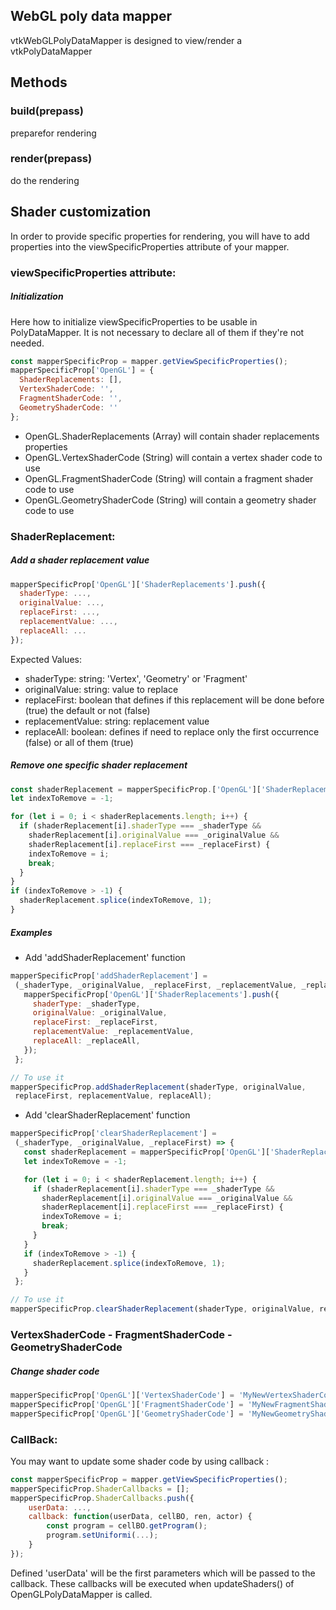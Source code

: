 ## WebGL poly data mapper
vtkWebGLPolyDataMapper is designed to view/render a vtkPolyDataMapper

## Methods
### build(prepass)

preparefor rendering

### render(prepass)

do the rendering

## Shader customization

In order to provide specific properties for rendering, you will have to add
properties into the viewSpecificProperties attribute of your mapper.

### viewSpecificProperties attribute:

##### Initialization
Here how to initialize viewSpecificProperties to be usable in PolyDataMapper.
It is not necessary to declare all of them if they're not needed.
```js
const mapperSpecificProp = mapper.getViewSpecificProperties();
mapperSpecificProp['OpenGL'] = {
  ShaderReplacements: [],
  VertexShaderCode: '',
  FragmentShaderCode: '',
  GeometryShaderCode: ''
};
```

- OpenGL.ShaderReplacements (Array) will contain shader replacements properties
- OpenGL.VertexShaderCode (String) will contain a vertex shader code to use
- OpenGL.FragmentShaderCode (String) will contain a fragment shader code to use
- OpenGL.GeometryShaderCode (String) will contain a geometry shader code to use

### ShaderReplacement:
##### Add a shader replacement value

```js
mapperSpecificProp['OpenGL']['ShaderReplacements'].push({
  shaderType: ...,
  originalValue: ...,
  replaceFirst: ...,
  replacementValue: ...,
  replaceAll: ...
});
```

Expected Values:
- shaderType: string:  'Vertex', 'Geometry' or 'Fragment'
- originalValue: string: value to replace
- replaceFirst: boolean that defines if this replacement will be done before (true)
the default or not (false)
- replacementValue: string: replacement value
- replaceAll: boolean: defines if need to replace only the first occurrence (false)
or all of them (true)


##### Remove one specific shader replacement
```js
const shaderReplacement = mapperSpecificProp.['OpenGL']['ShaderReplacements'];
let indexToRemove = -1;

for (let i = 0; i < shaderReplacements.length; i++) {
  if (shaderReplacement[i].shaderType === _shaderType &&
    shaderReplacement[i].originalValue === _originalValue &&
    shaderReplacement[i].replaceFirst === _replaceFirst) {
    indexToRemove = i;
    break;
  }
}
if (indexToRemove > -1) {
  shaderReplacement.splice(indexToRemove, 1);
}
```

##### Examples
- Add 'addShaderReplacement' function
```js
mapperSpecificProp['addShaderReplacement'] =
 (_shaderType, _originalValue, _replaceFirst, _replacementValue, _replaceAll) => {
   mapperSpecificProp['OpenGL']['ShaderReplacements'].push({
     shaderType: _shaderType,
     originalValue: _originalValue,
     replaceFirst: _replaceFirst,
     replacementValue: _replacementValue,
     replaceAll: _replaceAll,
   });
 };

// To use it
mapperSpecificProp.addShaderReplacement(shaderType, originalValue,
 replaceFirst, replacementValue, replaceAll);
```

- Add 'clearShaderReplacement' function
```js
mapperSpecificProp['clearShaderReplacement'] =
 (_shaderType, _originalValue, _replaceFirst) => {
   const shaderReplacement = mapperSpecificProp['OpenGL']['ShaderReplacements'];
   let indexToRemove = -1;

   for (let i = 0; i < shaderReplacement.length; i++) {
     if (shaderReplacement[i].shaderType === _shaderType &&
       shaderReplacement[i].originalValue === _originalValue &&
       shaderReplacement[i].replaceFirst === _replaceFirst) {
       indexToRemove = i;
       break;
     }
   }
   if (indexToRemove > -1) {
     shaderReplacement.splice(indexToRemove, 1);
   }
 };

// To use it
mapperSpecificProp.clearShaderReplacement(shaderType, originalValue, replaceFirst);
```

### VertexShaderCode - FragmentShaderCode - GeometryShaderCode
##### Change shader code
```js
mapperSpecificProp['OpenGL']['VertexShaderCode'] = 'MyNewVertexShaderCode';
mapperSpecificProp['OpenGL']['FragmentShaderCode'] = 'MyNewFragmentShaderCode';
mapperSpecificProp['OpenGL']['GeometryShaderCode'] = 'MyNewGeometryShaderCode';
```

### CallBack:
You may want to update some shader code by using callback :

```js
const mapperSpecificProp = mapper.getViewSpecificProperties();
mapperSpecificProp.ShaderCallbacks = [];
mapperSpecificProp.ShaderCallbacks.push({
	userData: ...,
	callback: function(userData, cellBO, ren, actor) {
		const program = cellBO.getProgram();
		program.setUniformi(...);
	}
});
```

Defined 'userData' will be the first parameters which will be passed to the callback.
These callbacks will be executed when updateShaders() of OpenGLPolyDataMapper is called.

